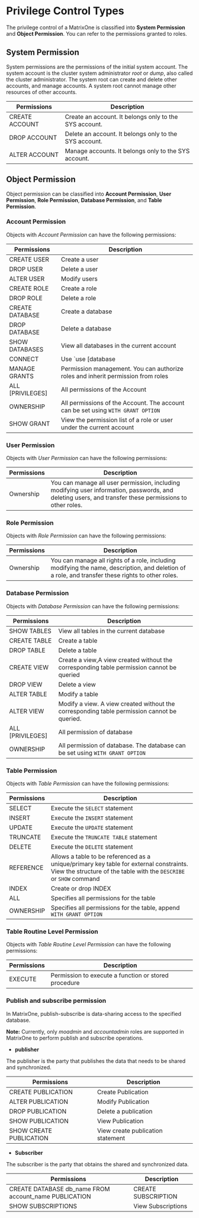 # Privilege Control Types

The privilege control of a MatrixOne is classified into **System Permission** and **Object Permission**. You can refer to the permissions granted to roles.

## System Permission

System permissions are the permissions of the initial system account. The system account is the cluster system administrator *root* or *dump*, also called the cluster administrator. The system root can create and delete other accounts, and manage accounts. A system root cannot manage other resources of other accounts.

|Permissions|Description|
|---|---|
|CREATE ACCOUNT|Create an account. It belongs only to the SYS account.|
|DROP ACCOUNT|Delete an account. It belongs only to the SYS account.|
|ALTER ACCOUNT|Manage accounts. It belongs only to the SYS account.|

## Object Permission

Object permission can be classified into **Account Permission**, **User Permission**, **Role Permission**, **Database Permission**, and **Table Permission**.

### Account Permission

Objects with *Account Permission* can have the following permissions:

|Permissions|Description|
|---|---|
|CREATE USER|Create a user|
|DROP USER|Delete a user|
|ALTER USER|Modify users|
|CREATE ROLE|Create a role|
|DROP ROLE|Delete a role|
|CREATE DATABASE|Create a database|
|DROP DATABASE|Delete a database|
|SHOW DATABASES| View all databases in the current account|
|CONNECT|Use `use [database | role]`, execute `SELECT`  which does not involve concrete object|
|MANAGE GRANTS|Permission management. You can authorize roles and inherit permission from roles|
|ALL [PRIVILEGES]|All permissions of the Account|
|OWNERSHIP|All permissions of the Account. The account can be set using `WITH GRANT OPTION`|
|SHOW GRANT	|View the permission list of a role or user under the current account|

### User Permission

Objects with *User Permission* can have the following permissions:

|Permissions|Description|
|---|---|
|Ownership|You can manage all user permission, including modifying user information, passwords, and deleting users, and transfer these permissions to other roles.|

### Role Permission

Objects with *Role Permission* can have the following permissions:

|Permissions|Description|
|---|---|
|Ownership|You can manage all rights of a role, including modifying the name, description, and deletion of a role, and transfer these rights to other roles.|

### Database Permission

Objects with *Database Permission* can have the following permissions:

|Permissions|Description|
|---|---|
|SHOW TABLES|View all tables in the current database|
|CREATE TABLE|Create a table|
|DROP TABLE|Delete a table|
|CREATE VIEW|Create a view,A view created without the corresponding table permission cannot be queried|
|DROP VIEW|Delete a view|
|ALTER TABLE|Modify a table|
|ALTER VIEW|Modify a view. A view created without the corresponding table permission cannot be queried.|
|ALL [PRIVILEGES]|All permission of database|
|OWNERSHIP|All permission of database.  The database can be set using `WITH GRANT OPTION`|

### Table Permission

Objects with *Table Permission* can have the following permissions:

|Permissions|Description|
|---|---|
|SELECT|Execute the `SELECT` statement|
|INSERT|Execute the `INSERT` statement|
|UPDATE|Execute the `UPDATE` statement|
|TRUNCATE|Execute the `TRUNCATE TABLE` statement|
|DELETE|Execute the `DELETE` statement|
|REFERENCE|Allows a table to be referenced as a unique/primary key table for external constraints. View the structure of the table with the `DESCRIBE` or `SHOW` command|
|INDEX|Create or drop INDEX|
|ALL|Specifies all permissions for the table|
|OWNERSHIP|Specifies all permissions for the table, append `WITH GRANT OPTION`|

### Table Routine Level Permission

Objects with *Table Routine Level Permission* can have the following permissions:

|Permissions|Description|
|---|---|
|EXECUTE|Permission to execute a function or stored procedure|

### Publish and subscribe permission

In MatrixOne, publish-subscribe is data-sharing access to the specified database.

__Note:__ Currently, only *moadmin* and *accountadmin* roles are supported in MatrixOne to perform publish and subscribe operations.

- **publisher**

The publisher is the party that publishes the data that needs to be shared and synchronized.

|Permissions|Description|
|---|---|
|CREATE PUBLICATION|Create Publication|
|ALTER PUBLICATION|Modify Publication|
|DROP PUBLICATION|Delete a publication|
|SHOW PUBLICATION|View Publication|
|SHOW CREATE PUBLICATION|View create publication statement|

- **Subscriber**

The subscriber is the party that obtains the shared and synchronized data.

|Permissions|Description|
|---|---|
|CREATE DATABASE db_name FROM account_name PUBLICATION|CREATE SUBSCRIPTION|
|SHOW SUBSCRIPTIONS|View Subscriptions|
